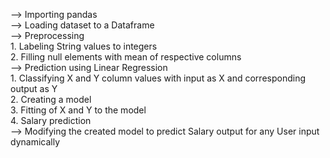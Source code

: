 --> Importing pandas<br />
--> Loading dataset to a Dataframe<br />
--> Preprocessing<br />
      1. Labeling String values to integers<br />
      2. Filling null elements with mean of respective columns<br />
--> Prediction using Linear Regression<br />
      1. Classifying X and Y column values with input as X and corresponding output as Y<br />
      2. Creating a model<br />
      3. Fitting of X and Y to the model<br />
      4. Salary prediction<br />
--> Modifying the created model to predict Salary output for any User input dynamically<br />

      
